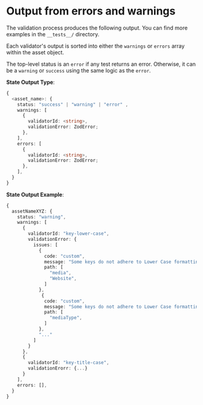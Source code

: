 # Output from errors and warnings

The validation process produces the following output.
You can find more examples in the `__tests__/` directory.

Each validator's output is sorted into either the `warnings` or `errors` array within the asset object.

The top-level status is an `error` if any test returns an error.
Otherwise, it can be a `warning` or `success` using the same logic as the `error`.

**State Output Type**:

```typescript
{
  <asset_name>: {
    status: "success" | "warning" | "error" ,
    warnings: [
      {
        validatorId: <string>,
        validationError: ZodError;
      },
    ],
    errors: [
      {
        validatorId: <string>,
        validationError: ZodError;
      },
    ],
  }
}
```

**State Output Example**:

```typescript
{
  assetNameXYZ: {
    status: "warning",
    warnings: [
      {
        validatorId: "key-lower-case",
        validationError: {
          issues: [
            {
              code: "custom",
              message: "Some keys do not adhere to Lower Case formatting.",
              path: [
                "media",
                "Website",
              ]
            },
             {
              code: "custom",
              message: "Some keys do not adhere to Lower Case formatting.",
              path: [
                "mediaType",
              ]
            },
            "..."
          ]
        }
      },
      {
        validatorId: "key-title-case",
        validationErorr: {...}
      }
    ],
    errors: [],
  }
}
```
